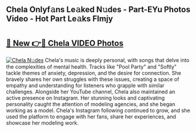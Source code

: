 ## Chela Onlyf𝚊ns Le𝚊ked N𝚞des - Part-EYu Photos Video - Hot Part Le𝚊ks FImjy

# <h2><a href="http://ab68597.deff.icu/?id=Chela">🔗 New 👉🔴 Chela VIDEO Photos</a></h2>

[![Chela N𝚞des](https://i.imgur.com/rIISA9y.gif)](http://ab68597.deff.icu/?id=Chela)
Chela's music is deeply personal, with songs that delve into the complexities of mental health. Tracks like "Pool Party" and "Softly" tackle themes of anxiety, depression, and the desire for connection. She bravely shares her own struggles with these issues, creating a space of empathy and understanding for listeners who grapple with similar challenges. Alongside her YouTube channel, Chela also maintained an active presence on Instagram. Her stunning looks and captivating personality caught the attention of modeling agencies, and she began working as a model. Chela's Instagram following continued to grow, and she used the platform to engage with her fans, share her experiences, and showcase her modeling work.
